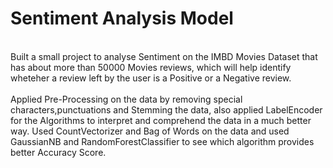 # Sentiment Analysis Model
<br>
Built a small project to analyse Sentiment on the IMBD Movies Dataset that has about more than 50000 Movies reviews, which will help identify wheteher a review left by the user is a Positive or a Negative review.
<br>
<br>
Applied Pre-Processing on the data by removing special characters,punctuations and Stemming the data, also applied LabelEncoder for the Algorithms to interpret and comprehend the data in a much better way. Used CountVectorizer and Bag of Words on the data and used GaussianNB and RandomForestClassifier to see which algorithm provides better Accuracy Score.
